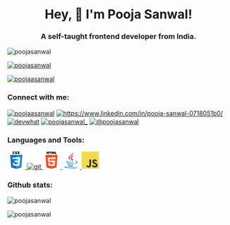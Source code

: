 
<h1 align="center">Hey, 👋 I'm Pooja Sanwal!</h1>
<h3 align="center">A self-taught frontend developer from India.</h3>

<!-- <ul>
<li>I am a final year bachelor's student in Delhi, India.</li>
<li>I am learning to code by building one project at a time and contributing to open source.</li>
<li>I am currently learning JavaScript and Java.</li>
<li>Let's connect and collaborate! Find my socials below:</li>
</ul> -->

<p align="left"><img src="https://komarev.com/ghpvc/?username=poojasanwal&label=Profile%20views&color=0e75b6&style=flat" alt="poojasanwal" /> </p>

<p align="left"> <a href="https://github.com/ryo-ma/github-profile-trophy"><img src="https://github-profile-trophy.vercel.app/?username=poojasanwal" alt="poojasanwal" /></a> </p>

<p align="left"> <a href="https://twitter.com/poojaasanwal" target="_blank"><img src="https://img.shields.io/twitter/follow/poojaasanwal?logo=twitter&style=for-the-badge" alt="poojaasanwal" /></a> </p>

<h3 align="left">Connect with me:</h3>
<p align="left">

<a href="https://twitter.com/poojaasanwal" target="blank"><img align="center" src="https://raw.githubusercontent.com/rahuldkjain/github-profile-readme-generator/master/src/images/icons/Social/twitter.svg" alt="poojaasanwal" height="30" width="40" /></a>
<a href="https://www.linkedin.com/in/pooja-sanwal-0718051b0/" target="blank"><img align="center" src="https://raw.githubusercontent.com/rahuldkjain/github-profile-readme-generator/master/src/images/icons/Social/linked-in-alt.svg" alt="https://www.linkedin.com/in/pooja-sanwal-0718051b0/" height="30" width="40" /></a>
<a href="https://stackoverflow.com/users/20190732/devwhat?tab=profile" target="blank"><img align="center" src="https://raw.githubusercontent.com/rahuldkjain/github-profile-readme-generator/master/src/images/icons/Social/stack-overflow.svg" alt="devwhat" height="30" width="40" /></a>
<a href="https://instagram.com/poojasanwal_" target="blank"><img align="center" src="https://raw.githubusercontent.com/rahuldkjain/github-profile-readme-generator/master/src/images/icons/Social/instagram.svg" alt="poojasanwal_" height="30" width="40" /></a>
<a href="https://hashnode.com/@poojasanwal" target="blank"><img align="center" src="https://raw.githubusercontent.com/rahuldkjain/github-profile-readme-generator/master/src/images/icons/Social/hashnode.svg" alt="@poojasanwal" height="30" width="40" /></a>
</p>

<h3 align="left">Languages and Tools:</h3>
<p align="left"> <a href="https://www.w3schools.com/css/" target="_blank" rel="noreferrer"> <img src="https://raw.githubusercontent.com/devicons/devicon/master/icons/css3/css3-original-wordmark.svg" alt="css3" width="40" height="40"/> </a> <a href="https://git-scm.com/" target="_blank" rel="noreferrer"> <img src="https://www.vectorlogo.zone/logos/git-scm/git-scm-icon.svg" alt="git" width="40" height="40"/> </a> <a href="https://www.w3.org/html/" target="_blank" rel="noreferrer"> <img src="https://raw.githubusercontent.com/devicons/devicon/master/icons/html5/html5-original-wordmark.svg" alt="html5" width="40" height="40"/> </a> <a href="https://www.java.com" target="_blank" rel="noreferrer"> <img src="https://raw.githubusercontent.com/devicons/devicon/master/icons/java/java-original.svg" alt="java" width="40" height="40"/> </a> <a href="https://developer.mozilla.org/en-US/docs/Web/JavaScript" target="_blank" rel="noreferrer"> <img src="https://raw.githubusercontent.com/devicons/devicon/master/icons/javascript/javascript-original.svg" alt="javascript" width="40" height="40"/> </a> </p>

<!-- <h3 align="left">Support:</h3>
<p><a href="https://www.buymeacoffee.com/poojasanwal"> <img align="left" src="https://cdn.buymeacoffee.com/buttons/v2/default-yellow.png" height="50" width="210" alt="poojasanwal" /></a></p><br><br> -->

<h3 align="left">Github stats:</h3>
<p>&nbsp;<img align="left" src="https://github-readme-stats.vercel.app/api?username=poojasanwal&show_icons=true&locale=en" alt="poojasanwal" /></p>
<p><img align="left" src="https://github-readme-streak-stats.herokuapp.com/?user=poojasanwal&" alt="poojasanwal" /></p>
